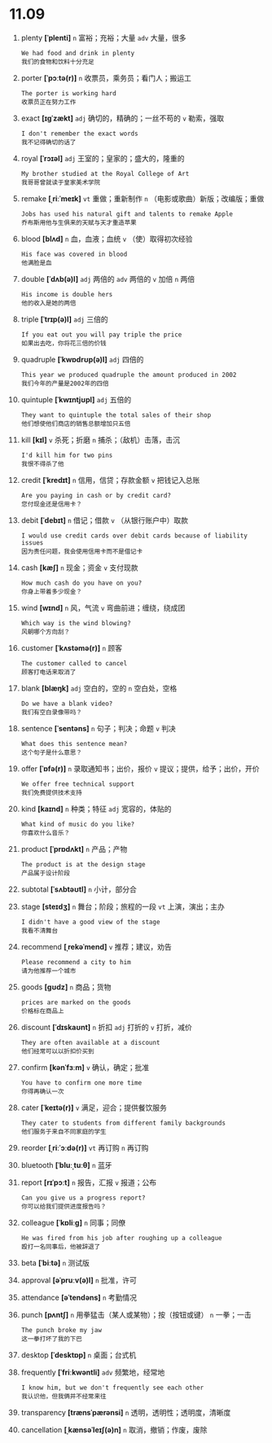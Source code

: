 # 11.09

1. plenty **[ˈplenti]** `n` 富裕；充裕；大量 `adv` 大量，很多

   ```
   We had food and drink in plenty
   我们的食物和饮料十分充足
   ```

2. porter **[ˈpɔːtə(r)]** `n` 收票员，乘务员；看门人；搬运工

   ```
   The porter is working hard
   收票员正在努力工作
   ```

3. exact **[ɪɡˈzækt]** `adj` 确切的，精确的；一丝不苟的 `v` 勒索，强取

   ```
   I don't remember the exact words
   我不记得确切的话了
   ```

4. royal **[ˈrɔɪəl]** `adj` 王室的；皇家的；盛大的，隆重的

   ```
   My brother studied at the Royal College of Art
   我哥哥曾就读于皇家美术学院
   ```

5. remake **[ˌriːˈmeɪk]** `vt` 重做；重新制作 `n` （电影或歌曲）新版；改编版；重做

   ```
   Jobs has used his natural gift and talents to remake Apple
   乔布斯用他与生俱来的天赋与天才重造苹果
   ```

6. blood **[blʌd]** `n` 血，血液；血统 `v` （使）取得初次经验

   ```
   His face was covered in blood
   他满脸是血
   ```

7. double **[ˈdʌb(ə)l]** `adj` 两倍的 `adv` 两倍的 `v` 加倍 `n` 两倍

   ```
   His income is double hers
   他的收入是她的两倍
   ```

8. triple **[ˈtrɪp(ə)l]** `adj` 三倍的

   ```
   If you eat out you will pay triple the price
   如果出去吃，你将花三倍的价钱
   ```

9. quadruple **[ˈkwɒdrʊp(ə)l]** `adj` 四倍的

   ```
   This year we produced quadruple the amount produced in 2002
   我们今年的产量是2002年的四倍
   ```

10. quintuple **[ˈkwɪntjʊpl]** `adj` 五倍的

    ```
    They want to quintuple the total sales of their shop
    他们想使他们商店的销售总额增加只五倍
    ```

11. kill **[kɪl]** `v` 杀死；折磨 `n` 捕杀；（敌机）击落，击沉

    ```
    I'd kill him for two pins
    我恨不得杀了他
    ```

12. credit **[ˈkredɪt]** `n` 信用，信贷；存款金额 `v` 把钱记入总账

    ```
    Are you paying in cash or by credit card?
    您付现金还是信用卡？
    ```

13. debit **[ˈdebɪt]** `n` 借记；借款 `v` （从银行账户中）取款

    ```
    I would use credit cards over debit cards because of liability issues
    因为责任问题，我会使用信用卡而不是借记卡
    ```

14. cash **[kæʃ]** `n` 现金；资金 `v` 支付现款

    ```
    How much cash do you have on you?
    你身上带着多少现金？
    ```

15. wind **[wɪnd]** `n` 风，气流 `v` 弯曲前进；缠绕，绕成团

    ```
    Which way is the wind blowing?
    风朝哪个方向刮？
    ```

16. customer **[ˈkʌstəmə(r)]** `n` 顾客

    ```
    The customer called to cancel
    顾客打电话来取消了
    ```

17. blank **[blæŋk]** `adj` 空白的，空的 `n` 空白处，空格

    ```
    Do we have a blank video?
    我们有空白录像带吗？
    ```

18. sentence **[ˈsentəns]** `n` 句子；判决；命题 `v` 判决

    ```
    What does this sentence mean?
    这个句子是什么意思？
    ```

19. offer **[ˈɒfə(r)]** `n` 录取通知书；出价，报价 `v` 提议；提供，给予；出价，开价

    ```
    We offer free technical support
    我们免费提供技术支持
    ```

20. kind **[kaɪnd]** `n` 种类；特征 `adj` 宽容的，体贴的

    ```
    What kind of music do you like?
    你喜欢什么音乐？
    ```

21. product **[ˈprɒdʌkt]** `n` 产品；产物

    ```
    The product is at the design stage
    产品属于设计阶段
    ```

22. subtotal **[ˈsʌbtəʊtl]** `n` 小计，部分合

23. stage **[steɪdʒ]** `n` 舞台；阶段；旅程的一段 `vt` 上演，演出；主办

    ```
    I didn't have a good view of the stage
    我看不清舞台
    ```

24. recommend **[ˌrekəˈmend]** `v` 推荐；建议，劝告

    ```
    Please recommend a city to him
    请为他推荐一个城市
    ```

25. goods **[ɡʊdz]** `n` 商品；货物

    ```
    prices are marked on the goods
    价格标在商品上
    ```

26. discount **[ˈdɪskaʊnt]** `n` 折扣 `adj` 打折的 `v` 打折，减价

    ```
    They are often available at a discount
    他们经常可以以折扣价买到
    ```

27. confirm **[kənˈfɜːm]** `v` 确认，确定；批准

    ```
    You have to confirm one more time
    你得再确认一次
    ```

28. cater **[ˈkeɪtə(r)]** `v` 满足，迎合；提供餐饮服务

    ```
    They cater to students from different family backgrounds
    他们服务于来自不同家庭的学生
    ```

29. reorder **[ˌriːˈɔːdə(r)]** `vt` 再订购 `n` 再订购

30. bluetooth **[ˈbluːˌtuːθ]** `n` 蓝牙

31. report **[rɪˈpɔːt]** `n` 报告，汇报 `v` 报道；公布

    ```
    Can you give us a progress report?
    你可以给我们提供进度报告吗？
    ```

32. colleague **[ˈkɒliːɡ]** `n` 同事；同僚

    ```
    He was fired from his job after roughing up a colleague
    殴打一名同事后，他被辞退了
    ```

33. beta **[ˈbiːtə]** `n` 测试版

34. approval **[əˈpruːv(ə)l]** `n` 批准，许可

35. attendance **[əˈtendəns]** `n` 考勤情况

36. punch **[pʌntʃ]** `n` 用拳猛击（某人或某物）；按（按钮或键） `n` 一拳；一击

    ```
    The punch broke my jaw
    这一拳打坏了我的下巴
    ```

37. desktop **[ˈdesktɒp]** `n` 桌面；台式机

38. frequently **[ˈfriːkwəntli]** `adv` 频繁地，经常地

    ```
    I know him, but we don't frequently see each other
    我认识他，但我俩并不经常来往
    ```

39. transparency **[trænsˈpærənsi]** `n` 透明，透明性；透明度，清晰度

40. cancellation **[ˌkænsəˈleɪʃ(ə)n]** `n` 取消，撤销；作废，废除
